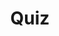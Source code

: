 ---
title: "Quiz"
passing_percentage: 70
layout: "test"
type: "test"
questions:
  - id: "q1"
    text: "Which telemetry add-ons are commonly used with Istio for observability?"
    type: "single-answer"
    marks: 2
    options:
      - id: "a"
        text: "Prometheus, Grafana, and Jaeger"
        is_correct: true
      - id: "b"
        text: "Elasticsearch, Kibana, and Logstash"
      - id: "c"
        text: "InfluxDB, Chronograf, and Kapacitor"
  - id: "q2"
    text: "What are the default methods to expose Istio add-on services outside the cluster? (Select all that apply)"
    type: "multiple-answers"
    marks: 2
    options:
      - id: "a"
        text: "Changing service type to NodePort or LoadBalancer"
        is_correct: true
      - id: "b"
        text: "Using port-forwarding"
        is_correct: true
      - id: "c"
        text: "Services are exposed by default as LoadBalancer"
  - id: "q3"
    text: "What is the default port for accessing Grafana dashboards?" 
    type: "short_answer" 
    marks: 2
    correct_answer: "3000" 
---